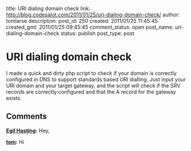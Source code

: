 title: URI dialing domain check
link: http://blog.codesalot.com/2011/01/25/uri-dialing-domain-check/
author: tomlarse
description: 
post_id: 250
created: 2011/01/25 11:45:45
created_gmt: 2011/01/25 09:45:45
comment_status: open
post_name: uri-dialing-domain-check
status: publish
post_type: post

# URI dialing domain check

I made a quick and dirty php script to check if your domain is correctly configured in DNS to support standards based URI dialling. Just input your URI domain and your target gateway, and the script will check if the SRV records are correctly configured and that the A record for the gateway exists.

## Comments

**[Egil Hasting](#45 "2011-01-29 22:51:59"):** Hey,

**[tom](#46 "2011-01-31 14:01:05"):** Hi

